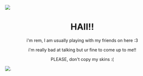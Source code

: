 
![](https://files.catbox.moe/aqhq31.webp) 
<h1 align="center">HAII!!</h1>
<p align="center">
i'm rem, I am usually playing with my friends on here :3
<p align="center">
i'm really bad at talking but ur fine to come up to me!!
<p align="center">
PLEASE, don't copy my skins :( 

![.](https://files.catbox.moe/6y9gu2.png)
